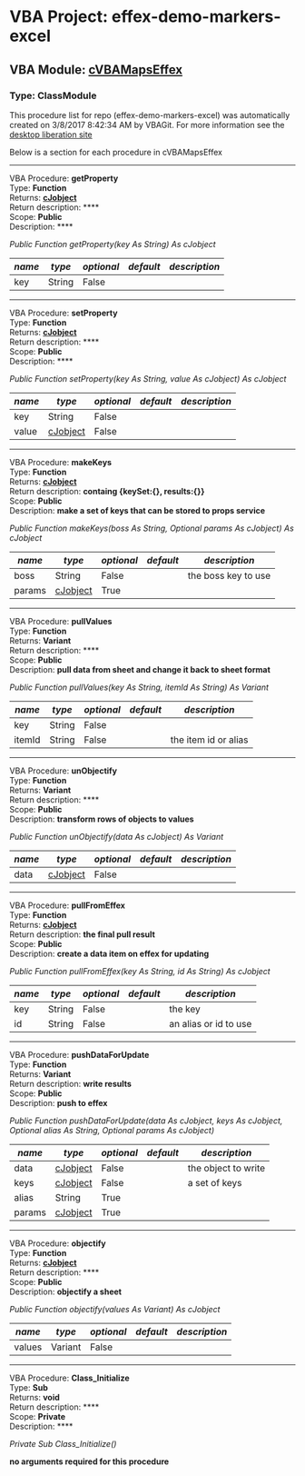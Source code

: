 # VBA Project: **effex-demo-markers-excel**
## VBA Module: **[cVBAMapsEffex](/libraries/cVBAMapsEffex.cls "source is here")**
### Type: ClassModule  

This procedure list for repo (effex-demo-markers-excel) was automatically created on 3/8/2017 8:42:34 AM by VBAGit.
For more information see the [desktop liberation site](http://ramblings.mcpher.com/Home/excelquirks/drivesdk/gettinggithubready "desktop liberation")

Below is a section for each procedure in cVBAMapsEffex

---
VBA Procedure: **getProperty**  
Type: **Function**  
Returns: **[cJobject](/libraries/cJobject_cls.md "cJobject")**  
Return description: ****  
Scope: **Public**  
Description: ****  

*Public Function getProperty(key As String) As cJobject*  

*name*|*type*|*optional*|*default*|*description*
---|---|---|---|---
key|String|False||


---
VBA Procedure: **setProperty**  
Type: **Function**  
Returns: **[cJobject](/libraries/cJobject_cls.md "cJobject")**  
Return description: ****  
Scope: **Public**  
Description: ****  

*Public Function setProperty(key As String, value As cJobject) As cJobject*  

*name*|*type*|*optional*|*default*|*description*
---|---|---|---|---
key|String|False||
value|[cJobject](/libraries/cJobject_cls.md "cJobject")|False||


---
VBA Procedure: **makeKeys**  
Type: **Function**  
Returns: **[cJobject](/libraries/cJobject_cls.md "cJobject")**  
Return description: **containg {keySet:{}, results:{}}**  
Scope: **Public**  
Description: **make a set of keys that can be stored to props service**  

*Public Function makeKeys(boss As String, Optional params As cJobject) As cJobject*  

*name*|*type*|*optional*|*default*|*description*
---|---|---|---|---
boss|String|False||the boss key to use
params|[cJobject](/libraries/cJobject_cls.md "cJobject")|True||


---
VBA Procedure: **pullValues**  
Type: **Function**  
Returns: **Variant**  
Return description: ****  
Scope: **Public**  
Description: **pull data from sheet and change it back to sheet format**  

*Public Function pullValues(key As String, itemId As String) As Variant*  

*name*|*type*|*optional*|*default*|*description*
---|---|---|---|---
key|String|False||
itemId|String|False||the item id or alias


---
VBA Procedure: **unObjectify**  
Type: **Function**  
Returns: **Variant**  
Return description: ****  
Scope: **Public**  
Description: **transform  rows of objects to values**  

*Public Function unObjectify(data As cJobject) As Variant*  

*name*|*type*|*optional*|*default*|*description*
---|---|---|---|---
data|[cJobject](/libraries/cJobject_cls.md "cJobject")|False||


---
VBA Procedure: **pullFromEffex**  
Type: **Function**  
Returns: **[cJobject](/libraries/cJobject_cls.md "cJobject")**  
Return description: **the final pull result**  
Scope: **Public**  
Description: **create a data item on effex for updating**  

*Public Function pullFromEffex(key As String, id As String) As cJobject*  

*name*|*type*|*optional*|*default*|*description*
---|---|---|---|---
key|String|False||the key
id|String|False||an alias or id to use


---
VBA Procedure: **pushDataForUpdate**  
Type: **Function**  
Returns: **Variant**  
Return description: **write results**  
Scope: **Public**  
Description: **push to effex**  

*Public Function pushDataForUpdate(data As cJobject, keys As cJobject, Optional alias As String, Optional params As cJobject)*  

*name*|*type*|*optional*|*default*|*description*
---|---|---|---|---
data|[cJobject](/libraries/cJobject_cls.md "cJobject")|False||the object to write
keys|[cJobject](/libraries/cJobject_cls.md "cJobject")|False||a set of keys
alias|String|True||
params|[cJobject](/libraries/cJobject_cls.md "cJobject")|True||


---
VBA Procedure: **objectify**  
Type: **Function**  
Returns: **[cJobject](/libraries/cJobject_cls.md "cJobject")**  
Return description: ****  
Scope: **Public**  
Description: **objectify a sheet**  

*Public Function objectify(values As Variant) As cJobject*  

*name*|*type*|*optional*|*default*|*description*
---|---|---|---|---
values|Variant|False||


---
VBA Procedure: **Class_Initialize**  
Type: **Sub**  
Returns: **void**  
Return description: ****  
Scope: **Private**  
Description: ****  

*Private Sub Class_Initialize()*  

**no arguments required for this procedure**
